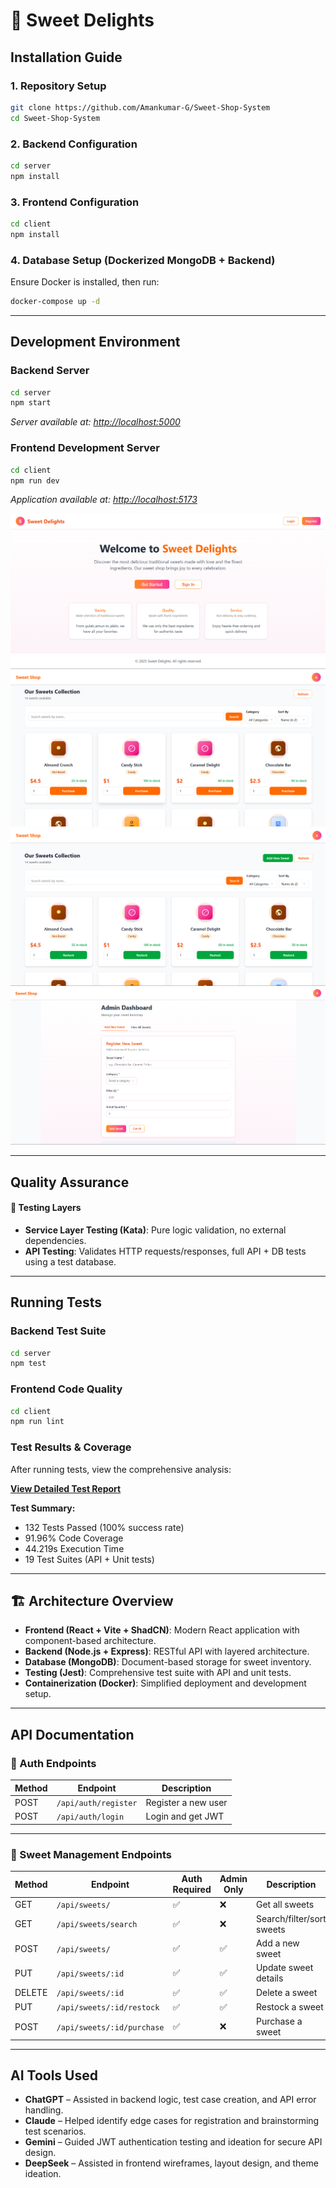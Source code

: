 # 🍬 Sweet Delights

## Installation Guide

### 1. Repository Setup

```bash
git clone https://github.com/Amankumar-G/Sweet-Shop-System
cd Sweet-Shop-System
```

### 2. Backend Configuration

```bash
cd server
npm install
```

### 3. Frontend Configuration

```bash
cd client
npm install
```

### 4. Database Setup (Dockerized MongoDB + Backend)

Ensure Docker is installed, then run:

```bash
docker-compose up -d
```

---

## Development Environment

### Backend Server

```bash
cd server
npm start
```

*Server available at: [http://localhost:5000](http://localhost:5000)*

### Frontend Development Server

```bash
cd client
npm run dev
```

*Application available at: [http://localhost:5173](http://localhost:5173)*

![Home Page](/public/Home.png)
![Customer View Page](/public/Sweet.png)
![Admin View Page](/public/admin.png)
![Add New Sweet Page](/public/addSweet.png)

---

## Quality Assurance

#### 🧱 Testing Layers

* **Service Layer Testing (Kata)**: Pure logic validation, no external dependencies.
* **API Testing**: Validates HTTP requests/responses, full API + DB tests using a test database.

---

## Running Tests

### Backend Test Suite

```bash
cd server
npm test
```

### Frontend Code Quality

```bash
cd client
npm run lint
```

### Test Results & Coverage

After running tests, view the comprehensive analysis:

**[View Detailed Test Report](./TestReport.md)**

**Test Summary:**

* 132 Tests Passed (100% success rate)
* 91.96% Code Coverage
* 44.219s Execution Time
* 19 Test Suites (API + Unit tests)

---

## 🏗️ Architecture Overview

* **Frontend (React + Vite + ShadCN)**: Modern React application with component-based architecture.
* **Backend (Node.js + Express)**: RESTful API with layered architecture.
* **Database (MongoDB)**: Document-based storage for sweet inventory.
* **Testing (Jest)**: Comprehensive test suite with API and unit tests.
* **Containerization (Docker)**: Simplified deployment and development setup.

---

## API Documentation

### 🔑 Auth Endpoints

| Method | Endpoint             | Description         |
| ------ | -------------------- | ------------------- |
| POST   | `/api/auth/register` | Register a new user |
| POST   | `/api/auth/login`    | Login and get JWT   |

---

### 🍭 Sweet Management Endpoints

| Method | Endpoint                   | Auth Required | Admin Only | Description               |
| ------ | -------------------------- | ------------- | ---------- | ------------------------- |
| GET    | `/api/sweets/`             | ✅             | ❌          | Get all sweets            |
| GET    | `/api/sweets/search`       | ✅             | ❌          | Search/filter/sort sweets |
| POST   | `/api/sweets/`             | ✅             | ✅          | Add a new sweet           |
| PUT    | `/api/sweets/:id`          | ✅             | ✅          | Update sweet details      |
| DELETE | `/api/sweets/:id`          | ✅             | ✅          | Delete a sweet            |
| PUT    | `/api/sweets/:id/restock`  | ✅             | ✅          | Restock a sweet           |
| POST   | `/api/sweets/:id/purchase` | ✅             | ❌          | Purchase a sweet          |

---
## AI Tools Used

- **ChatGPT** – Assisted in backend logic, test case creation, and API error handling.  
- **Claude** – Helped identify edge cases for registration and brainstorming test scenarios.  
- **Gemini** – Guided JWT authentication testing and ideation for secure API design.  
- **DeepSeek** – Assisted in frontend wireframes, layout design, and theme ideation.
